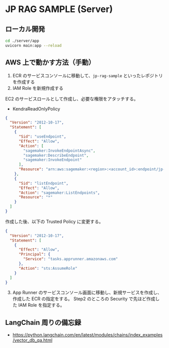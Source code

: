 # JP RAG SAMPLE (Server)

## ローカル開発

```zsh
cd ./server/app
uvicorn main:app --reload
```

## AWS 上で動かす方法（手動）

1. ECR のサービスコンソールに移動して、`jp-rag-sample` といったレポジトリを作成する
2. IAM Role を新規作成する

EC2 のサービスロールとして作成し、必要な権限をアタッチする。

- KendraReadOnlyPolicy

```json
{
  "Version": "2012-10-17",
  "Statement": [
    {
      "Sid": "useEndpoint",
      "Effect": "Allow",
      "Action": [
        "sagemaker:InvokeEndpointAsync",
        "sagemaker:DescribeEndpoint",
        "sagemaker:InvokeEndpoint"
      ],
      "Resource": "arn:aws:sagemaker:<region>:<account_id>:endpoint/jp-rag-sample*"
    },
    {
      "Sid": "listEndpoint",
      "Effect": "Allow",
      "Action": "sagemaker:ListEndpoints",
      "Resource": "*"
    }
  ]
}
```

作成した後、以下の Trusted Policy に変更する。

```json
{
  "Version": "2012-10-17",
  "Statement": [
    {
      "Effect": "Allow",
      "Principal": {
        "Service": "tasks.apprunner.amazonaws.com"
      },
      "Action": "sts:AssumeRole"
    }
  ]
}
```

3. App Runner のサービスコンソール画面に移動し、新規サービスを作成し、作成した ECR の指定をする。 Step2 のところの Security で先ほど作成した IAM Role を指定する。

## LangChain 周りの備忘録

- https://python.langchain.com/en/latest/modules/chains/index_examples/vector_db_qa.html
